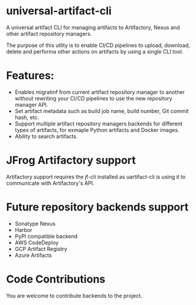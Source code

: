 # universal-artifact-cli
A universal artifact CLI for managing artifacts to Artifactory, Nexus and other artifact repository managers.

The purpose of this utlity is to enable CI/CD pipelines to upload, download, delete and performa other actions on artifacts by using a single CLI tool.

# Features:
* Enables migratinf from current artifact repository manager to another without rewriting your CI/CD pipelines to use the new repository manager API.
* Set artifact metadata such as build job name, build number, Git commit hash, etc.
* Support multiple artifact repository managers backends for different types of artifacts, for exmaple Python artifacts and Docker images.
* Ability to search artifacts.


# JFrog Artifactory support
Artifactory support requires the jf-cli installed as uartifact-cli is using it to communicate with Artifactory's API.

# Future repository backends support
* Sonatype Nexus
* Harbor
* PyPI compatible backend
* AWS CodeDeploy
* GCP Artifact Registry
* Azure Artifacts

# Code Contributions
You are welcome to contribute backends to the project.
